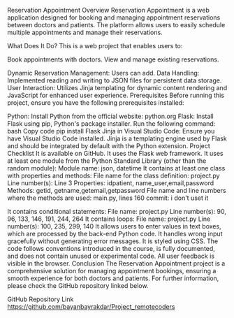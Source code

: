 Reservation Appointment
Overview
Reservation Appointment is a web application designed for booking and managing appointment reservations between doctors and patients. The platform allows users to easily schedule multiple appointments and manage their reservations.

What Does It Do?
This is a web project that enables users to:

Book appointments with doctors.
View and manage existing reservations.


Dynamic Reservation Management: Users can add.
Data Handling: Implemented reading and writing to JSON files for persistent data storage.
User Interaction: Utilizes Jinja templating for dynamic content rendering and JavaScript for enhanced user experience.
Prerequisites
Before running this project, ensure you have the following prerequisites installed:

Python: Install Python from the official website: python.org
Flask: Install Flask using pip, Python's package installer. Run the following command:
bash
Copy code
pip install Flask
Jinja in Visual Studio Code: Ensure you have Visual Studio Code installed. Jinja is a templating engine used by Flask and should be integrated by default with the Python extension.
Project Checklist
 It is available on GitHub.
 It uses the Flask web framework.
 It uses at least one module from the Python Standard Library (other than the random module):
Module name: json, datetime
 It contains at least one class with properties and methods:
File name for the class definition: project.py
Line number(s): Line 3
Properties: idpatient, name_user,email,password
Methods: getid, getname,getemail,getpassword
File name and line numbers where the methods are used: main.py, lines 160
commit: i don't uset it 

 It contains conditional statements:
File name: project.py
Line number(s): 90, 96, 133, 146, 191, 244, 264
 It contains loops:
File name: project.py
Line number(s): 100, 235, 299, 140
 It allows users to enter values in text boxes, which are processed by the back-end Python code.
 It handles wrong input gracefully without generating error messages.
 It is styled using CSS.
 The code follows conventions introduced in the course, is fully documented, and does not contain unused or experimental code. All user feedback is visible in the browser.
Conclusion
The Reservation Appointment project is a comprehensive solution for managing appointment bookings, ensuring a smooth experience for both doctors and patients. For further information, please check the GitHub repository linked below.

GitHub Repository Link https://github.com/bayanbayrakdar/Project_remotecoders